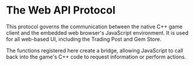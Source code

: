 # The Web API Protocol

This protocol governs the communication between the native C++ game client and the embedded web browser's JavaScript environment. It is used for all web-based UI, including the Trading Post and Gem Store.

The functions registered here create a bridge, allowing JavaScript to call back into the game's C++ code to request information or perform actions.